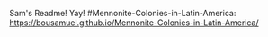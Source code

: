 Sam's Readme! Yay! #Mennonite-Colonies-in-Latin-America: 
https://bousamuel.github.io/Mennonite-Colonies-in-Latin-America/
